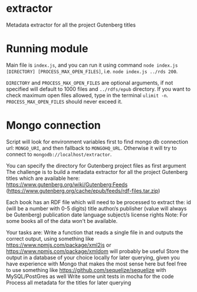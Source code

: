 # extractor
Metadata extractor for all the project Gutenberg titles

# Running module
Main file is `index.js`, and you can run it using command `node index.js [DIRECTORY] [PROCESS_MAX_OPEN_FILES]`, i.e. `node index.js ../rds 200`.

`DIRECTORY` and `PROCESS_MAX_OPEN_FILES` are optional arguments, if not specified will default to 1000 files and `../rdfs/epub` directory.
If you want to check maximum open files allowed, type in the terminal `ulimit -n`. `PROCESS_MAX_OPEN_FILES` should never exceed it.

# Mongo connection
Script will look for environment variables first to find mongo db connection url: `MONGO_URI`, and then fallback to `MONGOHQ_URL`. Otherwise it will try to connect to `mongodb://localhost/extractor`.

You can specify the directory for Gutenberg project files as first argument
The challenge is to build a metadata extractor for all the project Gutenberg titles which are available here: https://www.gutenberg.org/wiki/Gutenberg:Feeds (https://www.gutenberg.org/cache/epub/feeds/rdf-files.tar.zip) 

Each book has an RDF file which will need to be processed to extract the:
id (will be a number with 0-5 digits)
title
author/s
publisher (value will always be Gutenberg)
publication date
language
subject/s
license rights
Note: For some books all of the data won't be available.

Your tasks are:
Write a function that reads a single file in and outputs the correct output, using something like https://www.npmjs.com/package/xml2js or https://www.npmjs.com/package/xmldom will probably be useful
Store the output in a database of your choice locally for later querying, given you have experience with Mongo that makes the most sense here but feel free to use something like https://github.com/sequelize/sequelize with MySQL/PostGres as well
Write some unit tests in mocha for the code
Process all metadata for the titles for later querying